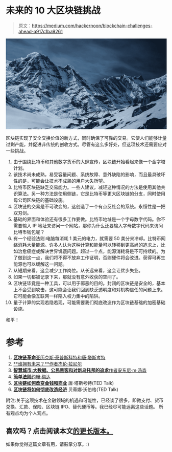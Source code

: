 # 未来的 10 大区块链挑战

> 原文：<https://medium.com/hackernoon/blockchain-challenges-ahead-a917c1ba9261>

![](img/18a9da2c0b02ea036a077d096fd73931.png)

区块链实现了安全交换价值的新方式，同时确保了可靠的交易。它使人们能够计量过剩产能，并促进非传统的创收方式。尽管有这么多好处，但这项技术还需要应对一些挑战。

1.  由于围绕比特币和其他数字货币的大肆宣传，区块链开始看起来像一个金字塔计划。
2.  该技术尚未成熟，易受容量问题、系统故障、意外缺陷的影响，而且最具破坏性的是，可能会让技术不成熟的用户大失所望。
3.  比特币区块链缺乏交易能力。一些人建议，减轻这种情况的方法是使用其他共识算法。另一种方法是使用侧链，它是比特币等更大区块链的分支，同时使用母公司区块链的基础设施。
4.  区块链的交易是不可改变的，这创造了一个有点反社会的系统。永恒性是一把双刃剑。
5.  基础的界面和体验还有很多工作要做。比特币地址是一个字母数字代码。你不需要输入 IP 地址来访问一个网站，那你为什么还要输入字母数字代码来访问比特币钱包呢？
6.  有一个经验法则:电脑每消耗 1 美元的电力，就需要 50 美分来冷却。比特币网络消耗大量能源。许多人认为这种计算和能量可以转移到更高尚的追求上，比如治愈癌症或解决世界饥饿问题。超过一个点，能源消耗将是不可持续的。为了做到这一点，我们将不得不放弃工作证明，否则硬件将会改进。获得可再生能源也可以缓解这一问题。
7.  从短期来看，这会减少工作岗位。从长远来看，这会让优步失业。
8.  如果一切都被记录下来，那就没有意外收获的空间了。
9.  区块链毕竟是一种工具，可以用于邪恶的目的。封闭的区块链是安全的，基本上不会受到攻击，这可能会让我们回到缺乏透明度和对机构信任的问题上来。它可能会像互联网一样陷入权力集中的陷阱。
10.  量子计算的实现若隐若现，可能需要我们彻底改造作为区块链基础的加密基础设施。

和平！

# 参考

1.  [**区块链革命**亚历克斯·泰普斯科特和唐·塔斯考特](https://amzn.to/2KYdZpE)
2.  [**谁拥有未来？**作者杰伦·拉尼尔](https://amzn.to/2KP3qpy)
3.  [**智慧城市:大数据、公民黑客和对新乌托邦的追求**作者安东尼·m·汤森](https://amzn.to/2L0n0hS)
4.  [**简单法则**约翰·梅达](https://amzn.to/2ujywut)
5.  [**区块链如何改变金钱和商业**](https://www.youtube.com/watch?v=Pl8OlkkwRpc) 唐·塔斯考特(TED Talk)
6.  [**区块链将如何彻底改造经济**](https://www.youtube.com/watch?v=RplnSVTzvnU&t=89s) 贝蒂娜·沃伯格(TED Talk)

附注:关于这项技术在金融领域的机遇和可能性，已经谈了很多，即微支付、货币兑换、汇款、保险、区块链 IPO、替代硬币等。我已经尽可能远离这些话题。
所有观点均为个人观点。

## 喜欢吗？点击阅读本文[的更长版本。](/zenturtle/blockchain-for-the-internet-of-things-71a06afce81)

如果你觉得这篇文章有用，请鼓掌分享。:)